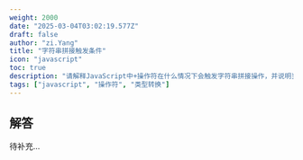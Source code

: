 ```yaml
---
weight: 2000
date: "2025-03-04T03:02:19.577Z"
draft: false
author: "zi.Yang"
title: "字符串拼接触发条件"
icon: "javascript"
toc: true
description: "请解释JavaScript中+操作符在什么情况下会触发字符串拼接操作，并说明当操作数包含对象类型时，其valueOf()和toString()方法的调用顺序如何影响最终结果？"
tags: ["javascript", "操作符", "类型转换"]
---
```


## 解答

待补充...
